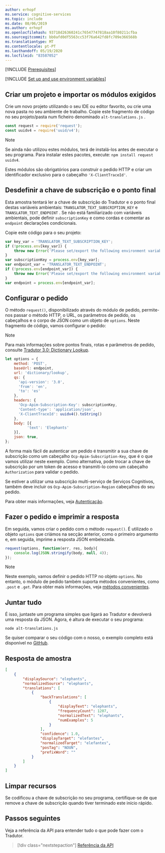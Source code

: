 ```yaml
---
author: erhopf
ms.service: cognitive-services
ms.topic: include
ms.date: 08/06/2019
ms.author: erhopf
ms.openlocfilehash: 93718d26360241c76547747818aa10f80211cfba
ms.sourcegitcommit: bb0afd0df5563cc53f76a642fd8fc709e366568b
ms.translationtype: MT
ms.contentlocale: pt-PT
ms.lasthandoff: 05/19/2020
ms.locfileid: "83587052"
---
```

[!INCLUDE [Prerequisites](prerequisites-nodejs.md)]

[!INCLUDE [Set up and use environment variables](setup-env-variables.md)]

## <a name="create-a-project-and-import-required-modules"></a>Criar um projeto e importar os módulos exigidos

Crie um novo projeto utilizando o seu IDE ou editor favorito, ou crie uma nova pasta no seu ambiente de trabalho. Copie este fragmento de código no seu projeto/pasta num ficheiro denominado `alt-translations.js` .

```javascript
const request = require('request');
const uuidv4 = require('uuid/v4');
```

> [!NOTE]
> Se ainda não utilizou estes módulos, terá de instalá-los antes de executar o seu programa. Para instalar estes pacotes, execute: `npm install request uuidv4`.

Estes módulos são obrigatórios para construir o pedido HTTP e criar um identificador exclusivo para o cabeçalho `'X-ClientTraceId'`.

## <a name="set-the-subscription-key-and-endpoint"></a>Desdefinir a chave de subscrição e o ponto final

Esta amostra tentará ler a chave de subscrição do Tradutor e o ponto final destas variáveis ambientais: `TRANSLATOR_TEXT_SUBSCRIPTION_KEY` e `TRANSLATOR_TEXT_ENDPOINT` . Se não está familiarizado com variáveis ambientais, pode definir `subscriptionKey` e como cordas e comentar as `endpoint` declarações condicionais.

Copie este código para o seu projeto:

```javascript
var key_var = 'TRANSLATOR_TEXT_SUBSCRIPTION_KEY';
if (!process.env[key_var]) {
    throw new Error('Please set/export the following environment variable: ' + key_var);
}
var subscriptionKey = process.env[key_var];
var endpoint_var = 'TRANSLATOR_TEXT_ENDPOINT';
if (!process.env[endpoint_var]) {
    throw new Error('Please set/export the following environment variable: ' + endpoint_var);
}
var endpoint = process.env[endpoint_var];
```

## <a name="configure-the-request"></a>Configurar o pedido

O método `request()`, disponibilizado através do módulo de pedido, permite-nos passar o método HTTP, o URL, os parâmetros de pedido, os cabeçalhos e o corpo de JSON como um objeto de `options`. Neste fragmento de código, vamos configurar o pedido:

>[!NOTE]
> Para mais informações sobre pontos finais, rotas e parâmetros de pedido, consulte [Tradutor 3.0: Dictionary Lookup](https://docs.microsoft.com/azure/cognitive-services/translator/reference/v3-0-dictionary-lookup).

```javascript
let options = {
    method: 'POST',
    baseUrl: endpoint,
    url: 'dictionary/lookup',
    qs: {
      'api-version': '3.0',
      'from': 'en',
      'to': 'es'
    },
    headers: {
      'Ocp-Apim-Subscription-Key': subscriptionKey,
      'Content-type': 'application/json',
      'X-ClientTraceId': uuidv4().toString()
    },
    body: [{
          'text': 'Elephants'
    }],
    json: true,
};
```

A forma mais fácil de autenticar um pedido é transmitir a sua chave de subscrição como um cabeçalho `Ocp-Apim-Subscription-Key`, que é o que vamos utilizar neste exemplo. Como alternativa, pode trocar a chave de subscrição por um token de acesso e transmiti-lo como um cabeçalho `Authorization` para validar o pedido.

Se estiver a utilizar uma subscrição multi-serviço de Serviços Cognitivos, também deve incluir os `Ocp-Apim-Subscription-Region` cabeçalhos do seu pedido.

Para obter mais informações, veja [Autenticação](https://docs.microsoft.com/azure/cognitive-services/translator/reference/v3-0-reference#authentication).

## <a name="make-the-request-and-print-the-response"></a>Fazer o pedido e imprimir a resposta

Em seguida, vamos criar o pedido com o método `request()`. É utilizado o objeto `options` que criámos na secção anterior, como o primeiro argumento e, em seguida, imprime a resposta JSON embelezada.

```javascript
request(options, function(err, res, body){
    console.log(JSON.stringify(body, null, 4));
});
```

>[!NOTE]
> Neste exemplo, vamos definir o pedido HTTP no objeto `options`. No entanto, o módulo de pedido também suporta métodos convenientes, como `.post` e `.get`. Para obter mais informações, veja [métodos convenientes](https://github.com/request/request#convenience-methods).

## <a name="put-it-all-together"></a>Juntar tudo

É isso, juntaste um programa simples que ligará ao Tradutor e devolverá uma resposta da JSON. Agora, é altura de executar o seu programa:

```console
node alt-translations.js
```

Se quiser comparar o seu código com o nosso, o exemplo completo está disponível no [GitHub](https://github.com/MicrosoftTranslator/Text-Translation-API-V3-NodeJS).

## <a name="sample-response"></a>Resposta de amostra

```json
[
    {
        "displaySource": "elephants",
        "normalizedSource": "elephants",
        "translations": [
            {
                "backTranslations": [
                    {
                        "displayText": "elephants",
                        "frequencyCount": 1207,
                        "normalizedText": "elephants",
                        "numExamples": 5
                    }
                ],
                "confidence": 1.0,
                "displayTarget": "elefantes",
                "normalizedTarget": "elefantes",
                "posTag": "NOUN",
                "prefixWord": ""
            }
        ]
    }
]
```

## <a name="clean-up-resources"></a>Limpar recursos

Se codificou a chave de subscrição no seu programa, certifique-se de que remove a chave de subscrição quando tiver terminado este início rápido.

## <a name="next-steps"></a>Passos seguintes

Veja a referência da API para entender tudo o que pode fazer com o Tradutor.

> [!div class="nextstepaction"]
> [Referência da API](https://docs.microsoft.com/azure/cognitive-services/translator/reference/v3-0-reference)
